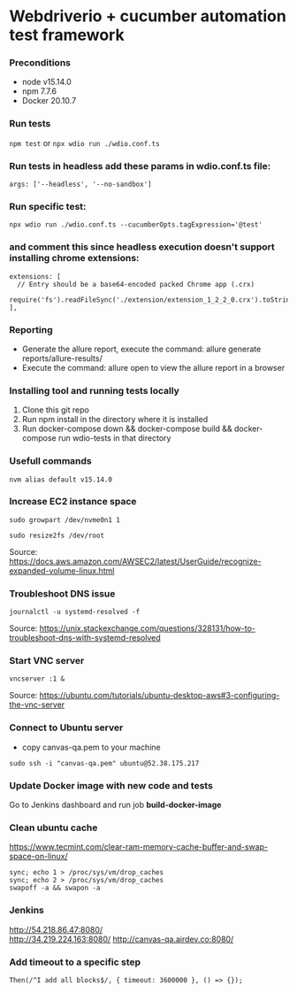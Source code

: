 # Webdriverio + cucumber automation test framework

### Preconditions
- node v15.14.0
- npm 7.7.6
- Docker 20.10.7

### Run tests
``` npm test ``` or ``` npx wdio run ./wdio.conf.ts ```

### Run tests in headless add these params in wdio.conf.ts file:
``` args: ['--headless', '--no-sandbox'] ```

### Run specific test: 
``` npx wdio run ./wdio.conf.ts --cucumberOpts.tagExpression='@test' ```

### and comment this since headless execution doesn't support installing chrome extensions:

    extensions: [
      // Entry should be a base64-encoded packed Chrome app (.crx)
      require('fs').readFileSync('./extension/extension_1_2_2_0.crx').toString('base64')
    ],

### Reporting
- Generate the allure report, execute the command: allure generate reports/allure-results/
- Execute the command: allure open to view the allure report in a browser


### Installing tool and running tests locally
1. Clone this git repo
2. Run npm install in the directory where it is installed
3. Run docker-compose down && docker-compose build && docker-compose run wdio-tests in that directory

### Usefull commands
```
nvm alias default v15.14.0
```

### Increase EC2 instance space

```
sudo growpart /dev/nvme0n1 1
```
```
sudo resize2fs /dev/root 
```

Source: https://docs.aws.amazon.com/AWSEC2/latest/UserGuide/recognize-expanded-volume-linux.html

### Troubleshoot DNS issue
```
journalctl -u systemd-resolved -f
```
Source: https://unix.stackexchange.com/questions/328131/how-to-troubleshoot-dns-with-systemd-resolved

### Start VNC server
```
vncserver :1 &
```
Source: https://ubuntu.com/tutorials/ubuntu-desktop-aws#3-configuring-the-vnc-server

### Connect to Ubuntu server
- copy canvas-qa.pem to your machine
```
sudo ssh -i "canvas-qa.pem" ubuntu@52.38.175.217
```

### Update Docker image with new code and tests

Go to Jenkins dashboard and run job **build-docker-image**

### Clean ubuntu cache

https://www.tecmint.com/clear-ram-memory-cache-buffer-and-swap-space-on-linux/
```
sync; echo 1 > /proc/sys/vm/drop_caches
sync; echo 2 > /proc/sys/vm/drop_caches
swapoff -a && swapon -a
```

### Jenkins
http://54.218.86.47:8080/   
http://34.219.224.163:8080/
http://canvas-qa.airdev.co:8080/

### Add timeout to a specific step
```
Then(/^I add all blocks$/, { timeout: 3600000 }, () => {});
```